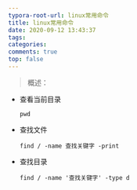 ```yaml
---
typora-root-url: linux常用命令
title: linux常用命令
date: 2020-09-12 13:43:37
tags:
categories: 
comments: true
top: false
---
```


> 概述：

<!--正文-->
<!--more-->

* 查看当前目录

  `pwd`

* 查找文件

  `find / -name 查找关键字 -print`

* 查找目录

  `find / -name '查找关键字' -type d`